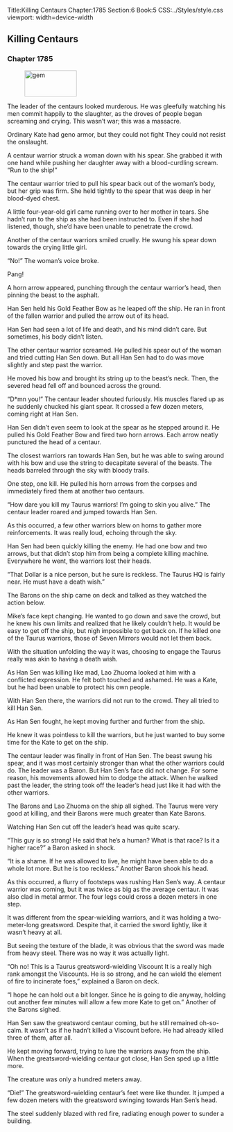 Title:Killing Centaurs 
Chapter:1785 
Section:6 
Book:5 
CSS:../Styles/style.css 
viewport: width=device-width
  
## Killing Centaurs
### Chapter 1785 
<figure>
	<img src="../Images/gem.gif" alt="gem" id="gem" width="120" height="60" />
</figure>
  

  
  The leader of the centaurs looked murderous. He was gleefully watching his men commit happily to the slaughter, as the droves of people began screaming and crying. This wasn’t war; this was a massacre.

Ordinary Kate had geno armor, but they could not fight They could not resist the onslaught.

A centaur warrior struck a woman down with his spear. She grabbed it with one hand while pushing her daughter away with a blood-curdling scream. “Run to the ship!”

The centaur warrior tried to pull his spear back out of the woman’s body, but her grip was firm. She held tightly to the spear that was deep in her blood-dyed chest.

A little four-year-old girl came running over to her mother in tears. She hadn’t run to the ship as she had been instructed to. Even if she had listened, though, she’d have been unable to penetrate the crowd.

Another of the centaur warriors smiled cruelly. He swung his spear down towards the crying little girl.

“No!” The woman’s voice broke.

Pang!

A horn arrow appeared, punching through the centaur warrior’s head, then pinning the beast to the asphalt.

Han Sen held his Gold Feather Bow as he leaped off the ship. He ran in front of the fallen warrior and pulled the arrow out of its head.

Han Sen had seen a lot of life and death, and his mind didn’t care. But sometimes, his body didn’t listen.

The other centaur warrior screamed. He pulled his spear out of the woman and tried cutting Han Sen down. But all Han Sen had to do was move slightly and step past the warrior.

He moved his bow and brought its string up to the beast’s neck. Then, the severed head fell off and bounced across the ground.

“D*mn you!” The centaur leader shouted furiously. His muscles flared up as he suddenly chucked his giant spear. It crossed a few dozen meters, coming right at Han Sen.

Han Sen didn’t even seem to look at the spear as he stepped around it. He pulled his Gold Feather Bow and fired two horn arrows. Each arrow neatly punctured the head of a centaur.

The closest warriors ran towards Han Sen, but he was able to swing around with his bow and use the string to decapitate several of the beasts. The heads barreled through the sky with bloody trails.

One step, one kill. He pulled his horn arrows from the corpses and immediately fired them at another two centaurs.

“How dare you kill my Taurus warriors! I’m going to skin you alive.” The centaur leader roared and jumped towards Han Sen.

As this occurred, a few other warriors blew on horns to gather more reinforcements. It was really loud, echoing through the sky.

Han Sen had been quickly killing the enemy. He had one bow and two arrows, but that didn’t stop him from being a complete killing machine. Everywhere he went, the warriors lost their heads.

“That Dollar is a nice person, but he sure is reckless. The Taurus HQ is fairly near. He must have a death wish.”

The Barons on the ship came on deck and talked as they watched the action below.

Mike’s face kept changing. He wanted to go down and save the crowd, but he knew his own limits and realized that he likely couldn’t help. It would be easy to get off the ship, but nigh impossible to get back on. If he killed one of the Taurus warriors, those of Seven Mirrors would not let them back.

With the situation unfolding the way it was, choosing to engage the Taurus really was akin to having a death wish.

As Han Sen was killing like mad, Lao Zhuoma looked at him with a conflicted expression. He felt both touched and ashamed. He was a Kate, but he had been unable to protect his own people.

With Han Sen there, the warriors did not run to the crowd. They all tried to kill Han Sen.

As Han Sen fought, he kept moving further and further from the ship.

He knew it was pointless to kill the warriors, but he just wanted to buy some time for the Kate to get on the ship.

The centaur leader was finally in front of Han Sen. The beast swung his spear, and it was most certainly stronger than what the other warriors could do. The leader was a Baron. But Han Sen’s face did not change. For some reason, his movements allowed him to dodge the attack. When he walked past the leader, the string took off the leader’s head just like it had with the other warriors.

The Barons and Lao Zhuoma on the ship all sighed. The Taurus were very good at killing, and their Barons were much greater than Kate Barons.

Watching Han Sen cut off the leader’s head was quite scary.

“This guy is so strong! He said that he’s a human? What is that race? Is it a higher race?” a Baron asked in shock.

“It is a shame. If he was allowed to live, he might have been able to do a whole lot more. But he is too reckless.” Another Baron shook his head.

As this occurred, a flurry of footsteps was rushing Han Sen’s way. A centaur warrior was coming, but it was twice as big as the average centaur. It was also clad in metal armor. The four legs could cross a dozen meters in one step.

It was different from the spear-wielding warriors, and it was holding a two-meter-long greatsword. Despite that, it carried the sword lightly, like it wasn’t heavy at all.

But seeing the texture of the blade, it was obvious that the sword was made from heavy steel. There was no way it was actually light.

“Oh no! This is a Taurus greatsword-wielding Viscount It is a really high rank amongst the Viscounts. He is so strong, and he can wield the element of fire to incinerate foes,” explained a Baron on deck.

“I hope he can hold out a bit longer. Since he is going to die anyway, holding out another few minutes will allow a few more Kate to get on.” Another of the Barons sighed.

Han Sen saw the greatsword centaur coming, but he still remained oh-so-calm. It wasn’t as if he hadn’t killed a Viscount before. He had already killed three of them, after all.

He kept moving forward, trying to lure the warriors away from the ship. When the greatsword-wielding centaur got close, Han Sen sped up a little more.

The creature was only a hundred meters away.

“Die!” The greatsword-wielding centaur’s feet were like thunder. It jumped a few dozen meters with the greatsword swinging towards Han Sen’s head.

The steel suddenly blazed with red fire, radiating enough power to sunder a building.
